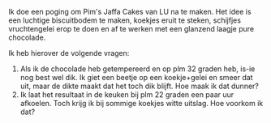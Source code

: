 
Ik doe een poging om Pim's Jaffa Cakes van LU na te maken. Het idee is een luchtige biscuitbodem te maken, koekjes eruit te steken, schijfjes vruchtengelei erop te doen en af te werken met een glanzend laagje pure chocolade. 

Ik heb hierover de volgende vragen:

1. Als ik de chocolade heb getempereerd en op plm 32 graden heb, is-ie nog best wel dik. Ik giet een beetje op een koekje+gelei en smeer dat uit, maar de dikte maakt dat het toch dik blijft. Hoe maak ik dat dunner?
2. Ik laat het resultaat in de keuken bij plm 22 graden een paar uur afkoelen. Toch krijg ik bij sommige koekjes witte uitslag. Hoe voorkom ik dat?
